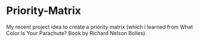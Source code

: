 # Priority-Matrix
My recent project idea to create a priority matrix (which i learned from What Color Is Your Parachute? Book by Richard Nelson Bolles).
